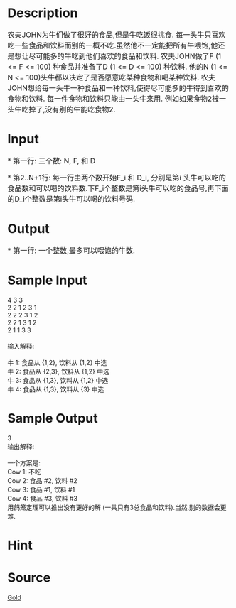 
# Description

<div class="content"><p><span style="font-size: medium">农夫JOHN为牛们做了很好的食品,但是牛吃饭很挑食. 每一头牛只喜欢吃一些食品和饮料而别的一概不吃.虽然他不一定能把所有牛喂饱,他还是想让尽可能多的牛吃到他们喜欢的食品和饮料. 农夫JOHN做了F (1 &lt;= F &lt;= 100) 种食品并准备了D (1 &lt;= D &lt;= 100) 种饮料. 他的N (1 &lt;= N &lt;= 100)头牛都以决定了是否愿意吃某种食物和喝某种饮料. 农夫JOHN想给每一头牛一种食品和一种饮料,使得尽可能多的牛得到喜欢的食物和饮料. 每一件食物和饮料只能由一头牛来用. 例如如果食物2被一头牛吃掉了,没有别的牛能吃食物2. </span></p></div>

# Input

<div class="content"><p><span style="font-size: medium">* 第一行: 三个数: N, F, 和 D </span></p>
<p><span style="font-size: medium">* 第2..N+1行: 每一行由两个数开始F_i 和 D_i, 分别是第i 头牛可以吃的食品数和可以喝的饮料数.下F_i个整数是第i头牛可以吃的食品号,再下面的D_i个整数是第i头牛可以喝的饮料号码.</span></p></div>

# Output

<div class="content"><p><span style="font-size: medium">* 第一行: 一个整数,最多可以喂饱的牛数. </span></p></div>

# Sample Input

<div class="content"><span class="sampledata">4 3 3<br/>
2 2 1 2 3 1<br/>
2 2 2 3 1 2<br/>
2 2 1 3 1 2<br/>
2 1 1 3 3<br/>
<br/>
输入解释:<br/>
<br/>
牛 1:  食品从 {1,2}, 饮料从 {1,2} 中选<br/>
牛 2:  食品从 {2,3}, 饮料从 {1,2} 中选<br/>
牛 3:  食品从 {1,3}, 饮料从 {1,2} 中选<br/>
牛 4:  食品从 {1,3}, 饮料从 {3} 中选<br/>
</span></div>

# Sample Output

<div class="content"><span class="sampledata">3<br/>
输出解释:<br/>
<br/>
一个方案是:<br/>
Cow 1: 不吃<br/>
Cow 2: 食品 #2, 饮料 #2<br/>
Cow 3: 食品 #1, 饮料 #1<br/>
Cow 4: 食品 #3, 饮料 #3<br/>
用鸽笼定理可以推出没有更好的解 (一共只有3总食品和饮料).当然,别的数据会更难.</span></div>

# Hint

<div class="content"><p></p></div>

# Source

<div class="content"><p><a href="problemset.php?search=Gold">Gold</a></p></div>

